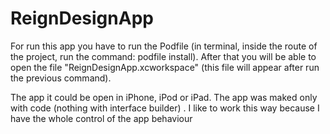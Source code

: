 # ReignDesignApp

For run this app you have to run the Podfile (in terminal, inside the route of the project, run the command: podfile install).
After that you will be able to open the file "ReignDesignApp.xcworkspace" (this file will appear after run the previous command).

The app it could be open in iPhone, iPod or iPad.
The app was maked only with code (nothing with interface builder) . I like to work this way because I have the whole control of the app behaviour
